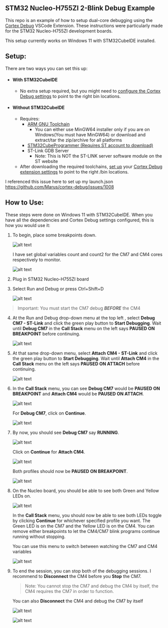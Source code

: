## STM32 Nucleo-H755ZI 2-Blink Debug Example

This repo is an example of how to setup dual-core debugging using the [Cortex Debug](https://github.com/Marus/cortex-debug) VSCode Extension. These instructions were particularly made for the STM32 Nucleo-H755ZI development boards.

This setup currently works on Windows 11 with STM32CubeIDE installed.

## Setup:

There are two ways you can set this up:
- #### With STM32CubeIDE
    - No extra setup required, but you might need to [configure the Cortex Debug settings](https://github.com/Marus/cortex-debug/wiki#vscode-settings-for-cortex-debug) to point to the right bin locations. 
- #### Without STM32CubeIDE
    - Requires: 
        - [ARM GNU Toolchain](https://developer.arm.com/downloads/-/arm-gnu-toolchain-downloads)
            - You can either use MinGW64 installer only if you are on Windows(You must have MinGW64) or download and extract/tar the zip/archive for all platforms
        - [STM32CubeProgrammer (Requires ST account to download)](https://www.st.com/en/development-tools/stm32cubeprog.html)
        - ST-Link GDB Server
            - Note: This is NOT the ST-LINK server software module on the ST website
    - After downloading the required toolchains, [set up](https://github.com/Marus/cortex-debug/blob/master/debug_attributes.md) your [Cortex Debug extension settings](https://github.com/Marus/cortex-debug/wiki#vscode-settings-for-cortex-debug) to point to the right /bin locations. 

I referenced this issue here to set up my launch.json
https://github.com/Marus/cortex-debug/issues/1008

## How to Use:

These steps were done on Windows 11 with STM32CubeIDE. When you have all the dependencies and Cortex Debug settings configured, this is how you would use it:

1. To begin, place some breakpoints down.

    ![alt text](README_assets/image.png)

    I have set global variables count and count2 for the CM7 and CM4 cores respectively to monitor.

    ![alt text](README_assets/image-11.png)

2. Plug in STM32 Nucleo-H755ZI board
3. Select Run and Debug or press Ctrl+Shift+D

    ![alt text](README_assets/image-1.png)

> Important: You must start the CM7 debug ***BEFORE*** the CM4
4. At the Run and Debug drop-down menu at the top left , select **Debug CM7 - ST-Link** and click the green play button to **Start Debugging**. Wait until **Debug CM7** in the **Call Stack** menu on the left says **PAUSED ON BREAKPOINT** before continuing.

    ![alt text](README_assets/image-2.png)

5. At that same drop-down menu, select **Attach CM4 - ST-Link** and click the green play button to **Start Debugging**. Wait until **Attach CM4** in the **Call Stack** menu on the left says **PAUSED ON ATTACH** before continuing.

    ![alt text](README_assets/image-3.png)

6. In the **Call Stack** menu, you can see **Debug CM7** would be **PAUSED ON BREAKPOINT** and **Attach CM4** would be **PAUSED ON ATTACH**. 

    ![alt text](README_assets/image-4.png)

    For **Debug CM7**, click on **Continue**.

    ![alt text](README_assets/image-5.png)

7. By now, you should see **Debug CM7** say **RUNNING**. 

    ![alt text](README_assets/image-6.png)
    
    Click on **Continue** for **Attach CM4**. 

    ![alt text](README_assets/image-7.png)
    
    Both profiles should now be **PAUSED ON BREAKPOINT**.

    ![alt text](README_assets/image-8.png)



8. On the Nucleo board, you should be able to see both Green and Yellow LEDs on. 
    
    ![alt text](README_assets/image-10.png)

    In the **Call Stack** menu, you should now be able to see both LEDs toggle by clicking **Continue** for whichever specified profile you want. The Green LED is on the CM7 and the Yellow LED is on the CM4. You can remove either breakpoints to let the CM4/CM7 blink programs continue running without stopping.

    You can use this menu to switch between watching the CM7 and CM4 variables 

    ![alt text](README_assets/image-12.png)

9. To end the session, you can stop both of the debugging sessions. I recommend to **Disconnect** the CM4 before you **Stop** the CM7.

    >Note: You cannot stop the CM7 and debug the CM4 by itself, the CM4 requires the CM7 in order to function. 

    You can also **Disconnect** the CM4 and debug the CM7 by itself

    ![alt text](README_assets/image-14.png)
    
    ![alt text](README_assets/image-13.png)

    


